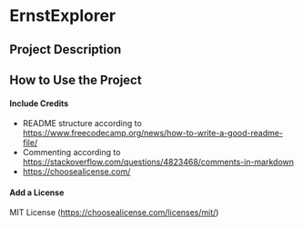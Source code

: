 # ErnstExplorer
[//]: # (ErnstExplorer)

## Project Description
[//]: # (App zur Führung einer Gruppe durch das Max Ernst Museum 
Brühl)

## How to Use the Project
[//]: # (Herunterladen der App)

#### Include Credits
* README structure according to https://www.freecodecamp.org/news/how-to-write-a-good-readme-file/
* Commenting according to https://stackoverflow.com/questions/4823468/comments-in-markdown
* https://choosealicense.com/

#### Add a License
MIT License (https://choosealicense.com/licenses/mit/)
